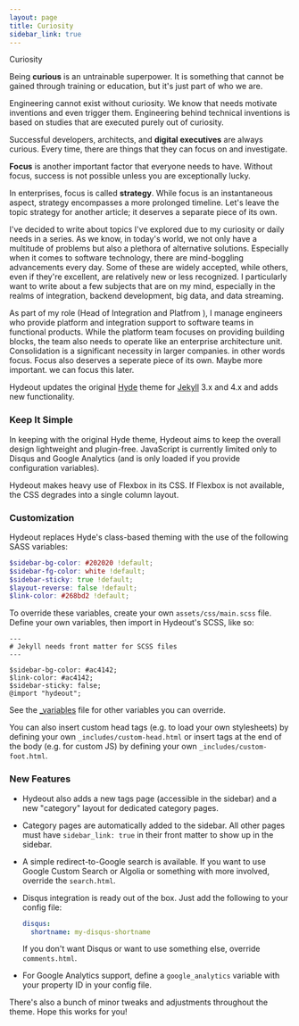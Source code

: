 ```yaml
---
layout: page
title: Curiosity
sidebar_link: true
---
```


<p class="message">
  Curiosity
</p>

Being **curious** is an untrainable superpower. It is something that cannot be gained through training or education, but it's just part of who we are.  

Engineering cannot exist without curiosity. We know that needs motivate inventions and even trigger them. Engineering behind technical inventions is based on studies that are executed purely out of curiosity.

Successful developers, architects, and **digital executives** are always curious. Every time, there are things that they can focus on and investigate.

**Focus** is another important factor that everyone needs to have. Without focus, success is not possible unless you are exceptionally lucky.

In enterprises, focus is called **strategy**. While focus is an instantaneous aspect, strategy encompasses a more prolonged timeline. Let's leave the topic strategy for another article; it deserves a separate piece of its own.


I've decided to write about topics I've explored due to my curiosity or daily needs in a series. As we know, in today's world, we not only have a multitude of problems but also a plethora of alternative solutions. Especially when it comes to software technology, there are mind-boggling advancements every day. Some of these are widely accepted, while others, even if they're excellent, are relatively new or less recognized. I particularly want to write about a few subjects that are on my mind, especially in the realms of integration, backend development, big data, and data streaming.

As part of my role (Head of Integration and Platfrom ), I manage engineers who provide platform and integration support to software teams in functional products. While the platform team focuses on providing building blocks, the team also needs to operate like an enterprise architecture unit. Consolidation is a significant necessity in larger companies. in other words focus. Focus also deserves a seperate piece of its own. Maybe more important. we can focus this later. 



Hydeout updates the original [Hyde](https://github.com/poole/hyde)
theme for [Jekyll](http://jekyllrb.com) 3.x and 4.x and adds new functionality.

### Keep It Simple

In keeping with the original Hyde theme, Hydeout aims to keep the overall
design lightweight and plugin-free. JavaScript is currently limited only
to Disqus and Google Analytics (and is only loaded if you provide configuration
variables).

Hydeout makes heavy use of Flexbox in its CSS. If Flexbox is not available,
the CSS degrades into a single column layout.

### Customization

Hydeout replaces Hyde's class-based theming with the use
of the following SASS variables:

```scss
$sidebar-bg-color: #202020 !default;
$sidebar-fg-color: white !default;
$sidebar-sticky: true !default;
$layout-reverse: false !default;
$link-color: #268bd2 !default;
```

To override these variables, create your own `assets/css/main.scss` file.
Define your own variables, then import in Hydeout's SCSS, like so:

```
---
# Jekyll needs front matter for SCSS files
---

$sidebar-bg-color: #ac4142;
$link-color: #ac4142;
$sidebar-sticky: false;
@import "hydeout";
```

See the [_variables](https://github.com/fongandrew/hydeout/blob/master/_sass/hydeout/_variables.scss) file for other variables
you can override.

You can also insert custom head tags (e.g. to load your own stylesheets) by
defining your own `_includes/custom-head.html` or insert tags at the end
of the body (e.g. for custom JS) by defining your own
`_includes/custom-foot.html`.

### New Features

* Hydeout also adds a new tags page (accessible in the sidebar) and a new
  "category" layout for dedicated category pages.

* Category pages are automatically added to the sidebar. All other pages
  must have `sidebar_link: true` in their front matter to show up in
  the sidebar.

* A simple redirect-to-Google search is available. If you want to use
  Google Custom Search or Algolia or something with more involved,
  override the `search.html`.

* Disqus integration is ready out of the box. Just add the following to
  your config file:

  ```yaml
  disqus:
    shortname: my-disqus-shortname
  ```

  If you don't want Disqus or want to use something else, override
  `comments.html`.

* For Google Analytics support, define a `google_analytics` variable with
  your property ID in your config file.

There's also a bunch of minor tweaks and adjustments throughout the
theme. Hope this works for you!
